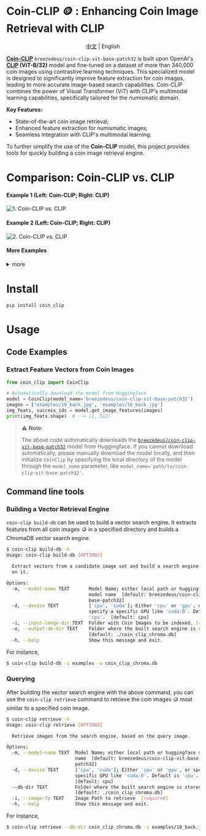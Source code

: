 # Coin-CLIP 🪙 : Enhancing Coin Image Retrieval with CLIP

 <div align="center">

[中文](./README_cn.md) | English

</div>

**[Coin-CLIP](https://huggingface.co/breezedeus/coin-clip-vit-base-patch32)** `breezedeus/coin-clip-vit-base-patch32` is built upon 
OpenAI's **[CLIP](https://huggingface.co/openai/clip-vit-base-patch32) (ViT-B/32)** model and fine-tuned on 
a dataset of more than 340,000 coin images using contrastive learning techniques. This specialized model is designed to significantly improve feature extraction for coin images, leading to more accurate image-based search capabilities. Coin-CLIP combines the power of Visual Transformer (ViT) with CLIP's multimodal learning capabilities, specifically tailored for the numismatic domain.

**Key Features:**
- State-of-the-art coin image retrieval;
- Enhanced feature extraction for numismatic images;
- Seamless integration with CLIP's multimodal learning.


To further simplify the use of the **Coin-CLIP** model, this project provides tools for quickly building a coin image retrieval engine.

# Comparison: Coin-CLIP vs. CLIP

#### Example 1 (Left: Coin-CLIP; Right: CLIP)

![1. Coin-CLIP vs. CLIP](./docs/images/3-c.gif)

#### Example 2 (Left: Coin-CLIP; Right: CLIP)

![2. Coin-CLIP vs. CLIP](./docs/images/5-c.gif)

#### More Examples

<details>

<summary>more</summary>

Example 3 (Left: Coin-CLIP; Right: CLIP)
![3. Coin-CLIP vs. CLIP](./docs/images/1-c.gif)

Example 4 (Left: Coin-CLIP; Right: CLIP)
![4. Coin-CLIP vs. CLIP](./docs/images/4-c.gif)

Example 5 (Left: Coin-CLIP; Right: CLIP)
![5. Coin-CLIP vs. CLIP](./docs/images/2-c.gif)

Example 6 (Left: Coin-CLIP; Right: CLIP)
![6. Coin-CLIP vs. CLIP](./docs/images/6-c.gif)

</details>

# Install

```
pip install coin_clip
```

# Usage
## Code Examples

### Extract Feature Vectors from Coin Images

```python
from coin_clip import CoinClip

# Automatically download the model from Huggingface
model = CoinClip(model_name='breezedeus/coin-clip-vit-base-patch32')
images = ['examples/10_back.jpg', 'examples/16_back.jpg']
img_feats, success_ids = model.get_image_features(images)
print(img_feats.shape)  # --> (2, 512)
```

> ⚠️ **Note**:
> 
> The above code automatically downloads the [`breezedeus/coin-clip-vit-base-patch32`](https://huggingface.co/breezedeus/coin-clip-vit-base-patch32) model from Huggingface.
If you cannot download automatically, please manually download the model locally, and then initialize `CoinClip` by specifying the local directory of the model through the `model_name` parameter, like `model_name='path/to/coin-clip-vit-base-patch32'`.

## Command line tools

### Building a Vector Retrieval Engine

`coin-clip build-db` can be used to build a vector search engine. It extracts features from all coin images 🪙 in a specified directory and builds a ChromaDB vector search engine.

```bash
$ coin-clip build-db -h
Usage: coin-clip build-db [OPTIONS]

  Extract vectors from a candidate image set and build a search engine based
  on it.

Options:
  -m, --model-name TEXT       Model Name; either local path or huggingface
                              model name  [default: breezedeus/coin-clip-vit-
                              base-patch32]
  -d, --device TEXT           ['cpu', 'cuda']; Either 'cpu' or 'gpu', or
                              specify a specific GPU like 'cuda:0'. Default is
                              'cpu'.  [default: cpu]
  -i, --input-image-dir TEXT  Folder with Coin Images to be indexed. [required]
  -o, --output-db-dir TEXT    Folder where the built search engine is stored.
                              [default: ./coin_clip_chroma.db]
  -h, --help                  Show this message and exit.
```

For instance, 

```bash
$ coin-clip build-db -i examples -o coin_clip_chroma.db
```

### Querying
After building the vector search engine with the above command, you can use the `coin-clip retrieve` command to retrieve the coin images 🪙 most similar to a specified coin image.

```bash
$ coin-clip retrieve -h
Usage: coin-clip retrieve [OPTIONS]

  Retrieve images from the search engine, based on the query image.

Options:
  -m, --model-name TEXT  Model Name; either local path or huggingface model
                         name  [default: breezedeus/coin-clip-vit-base-
                         patch32]
  -d, --device TEXT      ['cpu', 'cuda']; Either 'cpu' or 'gpu', or specify a
                         specific GPU like 'cuda:0'. Default is 'cpu'.
                         [default: cpu]
  --db-dir TEXT          Folder where the built search engine is stored.
                         [default: ./coin_clip_chroma.db]
  -i, --image-fp TEXT    Image Path to retrieve  [required]
  -h, --help             Show this message and exit.
```

For instance, 

```bash
$ coin-clip retrieve --db-dir coin_clip_chroma.db -i examples/10_back.jpg
```
